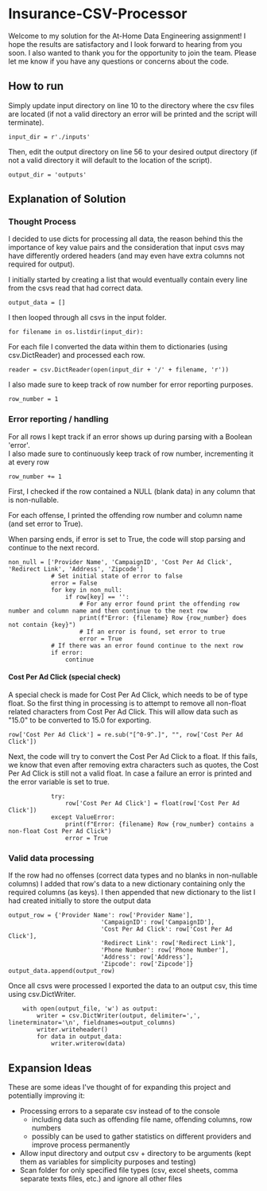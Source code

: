 # Insurance-CSV-Processor
Welcome to my solution for the At-Home Data Engineering assignment! I hope the results are satisfactory and I look forward to hearing from you soon. 
I also wanted to thank you for the opportunity to join the team. Please let me know if you have any questions or concerns about the code.
## How to run
Simply update input directory on line 10 to the directory where the csv files are located (if not a valid directory an error will be printed and the script will terminate).

`
input_dir = r'./inputs'
`

Then, edit the output directory on line 56 to your desired output directory (if not a valid directory it will default to the location of the script).

`
output_dir = 'outputs'
`


## Explanation of Solution
### Thought Process
I decided to use dicts for processing all data, the reason behind this the importance of key value pairs 
and the consideration that input csvs may have differently ordered headers (and may even have extra columns not 
required for output).

I initially started by creating a list that would eventually contain every line from the csvs read that had correct data.

`
output_data = []
`

I then looped through all csvs in the input folder.

`
for filename in os.listdir(input_dir):
`

For each file I converted the data within them to dictionaries (using csv.DictReader) and processed each row.

`
reader = csv.DictReader(open(input_dir + '/' + filename, 'r'))
`

I also made sure to keep track of row number for error reporting purposes.

`
row_number = 1
`

### Error reporting / handling
For all rows I kept track if an error shows up during parsing with a Boolean 'error'.  
I also made sure to continuously keep track of row number, incrementing it at every row

`
row_number += 1
`

First, I checked if the row contained a NULL (blank data) in any column that is non-nullable.

For each offense, I printed the offending row number and column name (and set error to True).

When parsing ends, if error is set to True, the code will stop parsing and continue to the next record.

```
non_null = ['Provider Name', 'CampaignID', 'Cost Per Ad Click', 'Redirect Link', 'Address', 'Zipcode']
            # Set initial state of error to false
            error = False
            for key in non_null:
                if row[key] == '':
                    # For any error found print the offending row number and column name and then continue to the next row
                    print(f"Error: {filename} Row {row_number} does not contain {key}")
                    # If an error is found, set error to true
                    error = True
            # If there was an error found continue to the next row
            if error:
                continue
```

#### Cost Per Ad Click (special check)
A special check is made for Cost Per Ad Click, which needs to be of type float.
So the first thing in processing is to attempt to remove all non-float related characters from Cost Per Ad Click.
This will allow data such as "15.0" to be converted to 15.0 for exporting.

`
row['Cost Per Ad Click'] = re.sub("[^0-9^.]", "", row['Cost Per Ad Click'])
`

Next, the code will try to convert the Cost Per Ad Click to a float. If this fails, we know that even after removing 
extra characters such as quotes, the Cost Per Ad Click is still not a valid float. 
In case a failure an error is printed and the error variable is set to true.

```
            try:
                row['Cost Per Ad Click'] = float(row['Cost Per Ad Click'])
            except ValueError:
                print(f"Error: {filename} Row {row_number} contains a non-float Cost Per Ad Click")
                error = True
```

### Valid data processing
If the row had no offenses (correct data types and no blanks in non-nullable columns) 
I added that row's data to a new dictionary containing only the required columns (as keys).
I then appended that new dictionary to the list I had created initially to store the output data

```
output_row = {'Provider Name': row['Provider Name'],
                          'CampaignID': row['CampaignID'],
                          'Cost Per Ad Click': row['Cost Per Ad Click'],
                          'Redirect Link': row['Redirect Link'],
                          'Phone Number': row['Phone Number'],
                          'Address': row['Address'],
                          'Zipcode': row['Zipcode']}
output_data.append(output_row)
```


Once all csvs were processed I exported the data to an output csv, this time using csv.DictWriter.

```
    with open(output_file, 'w') as output:
        writer = csv.DictWriter(output, delimiter=',', lineterminator='\n', fieldnames=output_columns)
        writer.writeheader()
        for data in output_data:
            writer.writerow(data)
```


## Expansion Ideas
These are some ideas I've thought of for expanding this project and potentially improving it:
* Processing errors to a separate csv instead of to the console
    * including data such as offending file name, offending columns, row numbers
    * possibly can be used to gather statistics on different providers and improve process permanently
* Allow input directory and output csv + directory to be arguments (kept them as variables for simplicity purposes and testing)
* Scan folder for only specified file types (csv, excel sheets, comma separate texts files, etc.) and ignore all other files
